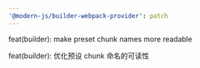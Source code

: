 ```yaml
---
'@modern-js/builder-webpack-provider': patch
---
```


feat(builder): make preset chunk names more readable

feat(builder): 优化预设 chunk 命名的可读性
